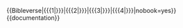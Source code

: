 {{Bibleverse|{{{1|}}}|{{{2|}}}|{{{3|}}}|{{{4|}}}|nobook=yes}}<noinclude>
{{documentation}}
</noinclude>